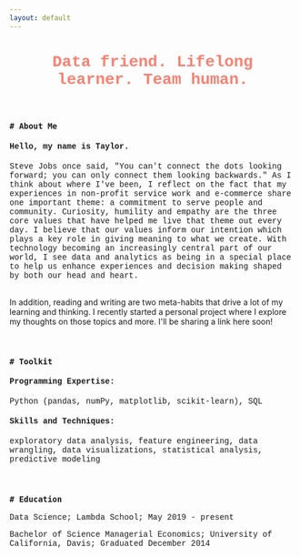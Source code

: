 ```yaml
---
layout: default
---
```


<h1 style='text-align:center;font-family:Courier New;color:salmon'>Data friend. Lifelong learner. Team human.</h1>

<br>

<h3 style='font-weight:bold;font-family:Courier New'><code># About Me</code></h3>

<h4 style='font-family:Courier New'>Hello, my name is Taylor.</h4>

<p style='font-family:Courier New'>Steve Jobs once said, "You can't connect the dots looking forward; you can only connect them looking backwards." As I think about where I've been, I reflect on the fact that my experiences in non-profit service work and e-commerce share one important theme: a commitment to serve people and community. Curiosity, humility and empathy are the three core values that have helped me live that theme out every day. I believe that our values inform our intention which plays a key role in giving meaning to what we create. With technology becoming an increasingly central part of our world, I see data and analytics as being in a special place to help us enhance experiences and decision making shaped by both our head and heart.

<br>
<br>

In addition, reading and writing are two meta-habits that drive a lot of my learning and thinking. I recently started a personal project where I explore my thoughts on those topics and more. I'll be sharing a link here soon!</p>

<br>

<h3 style='font-weight:bold;font-family:Courier New'><code># Toolkit</code></h3>

<!-- <br> -->
<h4 style='font-family:Courier New'>Programming Expertise:</h4>
<p style='font-family:Courier New'>Python (pandas, numPy, matplotlib, scikit-learn), SQL</p>

<h4 style='font-family:Courier New'>Skills and Techniques:</h4>
<p style='font-family:Courier New'>exploratory data analysis, feature engineering, data wrangling, data visualizations, statistical analysis, predictive modeling</p>

<br>

<h3 style='font-weight:bold;font-family:Courier New'><code># Education</code></h3>

<!-- <br> -->
<p style='font-family:Courier New'>Data Science; Lambda School; May 2019 - present</p>
<p style='font-family:Courier New'>Bachelor of Science Managerial Economics; University of California, Davis; Graduated December 2014</p>